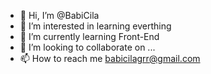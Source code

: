 - 👋 Hi, I’m @BabiCila
- 👀 I’m interested in learning everthing
- 🌱 I’m currently learning Front-End
- 💞️ I’m looking to collaborate on ...
- 📫 How to reach me babicilagrr@gmail.com

<!---
BabiCila/BabiCila is a ✨ special ✨ repository because its `README.md` (this file) appears on your GitHub profile.
You can click the Preview link to take a look at your changes.
--->
